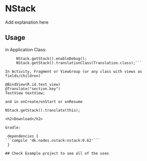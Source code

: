 # NStack

Add explanation here

## Usage

in Application Class:

   ```NStack.init(context, applicationId, restApiKey);
        NStack.getStack().enableDebug();
        NStack.getStack().translationClass(Translation.class);```
        
In Activity, Fragment or ViewGroup (or any class with views as fields/children)

@BindView(R.id.text_view)
@Translate("section.key")
TextView textView;

and in onCreate/onStart or onResume

NStack.getStack().translate(this);

<h2>Download</h2>

Gradle: 

    dependencies {
```compile 'dk.nodes.nstack:nstack:0.62'```
    }

## Check Example project to see all of the uses
